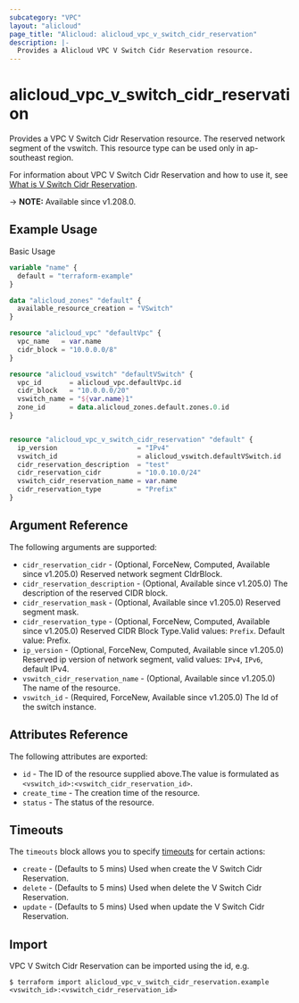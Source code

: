 ```yaml
---
subcategory: "VPC"
layout: "alicloud"
page_title: "Alicloud: alicloud_vpc_v_switch_cidr_reservation"
description: |-
  Provides a Alicloud VPC V Switch Cidr Reservation resource.
---
```


# alicloud_vpc_v_switch_cidr_reservation

Provides a VPC V Switch Cidr Reservation resource. The reserved network segment of the vswitch. This resource type can be used only in ap-southeast region.

For information about VPC V Switch Cidr Reservation and how to use it, see [What is V Switch Cidr Reservation](https://www.alibabacloud.com/help/en/virtual-private-cloud/latest/610154).

-> **NOTE:** Available since v1.208.0.

## Example Usage

Basic Usage

```terraform
variable "name" {
  default = "terraform-example"
}

data "alicloud_zones" "default" {
  available_resource_creation = "VSwitch"
}

resource "alicloud_vpc" "defaultVpc" {
  vpc_name   = var.name
  cidr_block = "10.0.0.0/8"
}

resource "alicloud_vswitch" "defaultVSwitch" {
  vpc_id       = alicloud_vpc.defaultVpc.id
  cidr_block   = "10.0.0.0/20"
  vswitch_name = "${var.name}1"
  zone_id      = data.alicloud_zones.default.zones.0.id
}


resource "alicloud_vpc_v_switch_cidr_reservation" "default" {
  ip_version                    = "IPv4"
  vswitch_id                    = alicloud_vswitch.defaultVSwitch.id
  cidr_reservation_description  = "test"
  cidr_reservation_cidr         = "10.0.10.0/24"
  vswitch_cidr_reservation_name = var.name
  cidr_reservation_type         = "Prefix"
}
```

## Argument Reference

The following arguments are supported:
* `cidr_reservation_cidr` - (Optional, ForceNew, Computed, Available since v1.205.0) Reserved network segment CIdrBlock.
* `cidr_reservation_description` - (Optional, Available since v1.205.0) The description of the reserved CIDR block.
* `cidr_reservation_mask` - (Optional, Available since v1.205.0) Reserved segment mask.
* `cidr_reservation_type` - (Optional, ForceNew, Computed, Available since v1.205.0) Reserved CIDR Block Type.Valid values: `Prefix`. Default value: Prefix.
* `ip_version` - (Optional, ForceNew, Computed, Available since v1.205.0) Reserved ip version of network segment, valid values: `IPv4`, `IPv6`, default IPv4.
* `vswitch_cidr_reservation_name` - (Optional, Available since v1.205.0) The name of the resource.
* `vswitch_id` - (Required, ForceNew, Available since v1.205.0) The Id of the switch instance.

## Attributes Reference

The following attributes are exported:
* `id` - The ID of the resource supplied above.The value is formulated as `<vswitch_id>:<vswitch_cidr_reservation_id>`.
* `create_time` - The creation time of the resource.
* `status` - The status of the resource.

## Timeouts

The `timeouts` block allows you to specify [timeouts](https://www.terraform.io/docs/configuration-0-11/resources.html#timeouts) for certain actions:
* `create` - (Defaults to 5 mins) Used when create the V Switch Cidr Reservation.
* `delete` - (Defaults to 5 mins) Used when delete the V Switch Cidr Reservation.
* `update` - (Defaults to 5 mins) Used when update the V Switch Cidr Reservation.

## Import

VPC V Switch Cidr Reservation can be imported using the id, e.g.

```shell
$ terraform import alicloud_vpc_v_switch_cidr_reservation.example <vswitch_id>:<vswitch_cidr_reservation_id>
```